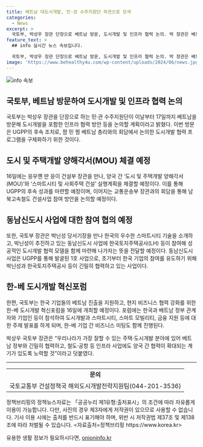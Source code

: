 ```yaml
---
title: 베트남 대도시개발, 민·관 수주지원단 파견으로 모색
categories:
  - News
excerpt: >
  국토부, 박상우 장관 단장으로 베트남 방문, 도시개발 및 인프라 협력 논의. 박 장관은 베트남 건설부, 교통운송부 장관 및 박닌성 당서기장과 만나 도시개발 사업, 교통 인프라 협력 등 논의할 예정. 특히, 한국토지주택공사(LH) 등이 동남신도시 사업에 참여해 성공적인 도시개발 모델을 추진하고 있음. 한국 기업들의 베트남 진출을 지원하고, 한베 도시개발 혁신포럼을 통해 비즈니스 미팅 등을 진행할 예정.
feature_text: >
  ## info 실시간 뉴스 속보입니다.

  국토부, 박상우 장관 단장으로 베트남 방문, 도시개발 및 인프라 협력 논의. 박 장관은 베트남 건설부, 교통운송부 장관 및 박닌성 당서기장과 만나 도시개발 사업, 교통 인프라 협력 등 논의할 예정. 특히, 한국토지주택공사(LH) 등이 동남신도시 사업에 참여해 성공적인 도시개발 모델을 추진하고 있음. 한국 기업들의 베트남 진출을 지원하고, 한베 도시개발 혁신포럼을 통해 비즈니스 미팅 등을 진행할 예정.
image: 'https://www.behealthy4u.com/wp-content/uploads/2024/06/news.jpg'
---
```


<p><img src="https://www.behealthy4u.com/wp-content/uploads/2024/06/news.jpg" alt="info 속보" /></p>

<h2 data-ke-size="size26">국토부, 베트남 방문하여 도시개발 및 인프라 협력 논의</h2>

<p data-ke-size="size16">국토부는 박상우 장관을 단장으로 하는 민·관 수주지원단이 이날부터 17일까지 베트남을 방문해 도시개발을 포함한 인프라 협력 방안 등을 논의할 계획이라고 밝혔다. 이번 방문은 UGPP의 후속 조치로, 팜 민 찡 베트남 총리와의 회담에서 논의한 도시개발 협력 프로그램을 구체화하기 위한 것이다.</p>

<h2 data-ke-size="size26">도시 및 주택개발 양해각서(MOU) 체결 예정</h2>

<p data-ke-size="size16">16일에는 응우옌 딴 응이 건설부 장관을 만나, 양국 간 ‘도시 및 주택개발 양해각서(MOU)’와 ‘스마트시티 및 사회주택 건설’ 실행계획을 체결할 예정이다. 이를 통해 UGPP의 후속 성과를 마련할 예정이며, 이어지는 교통운송부 장관과의 회담을 통해 남북고속철도 건설사업 참여 방안을 논의할 예정이다.</p>

<h2 data-ke-size="size26">동남신도시 사업에 대한 참여 협의 예정</h2>

<p data-ke-size="size16">또한, 국토부 장관은 박닌성 당서기장을 만나 한국의 우수한 스마트시티 기술을 소개하고, 박닌성이 추진하고 있는 동남신도시 사업에 한국토지주택공사(LH) 등이 참여해 성공적인 도시개발 협력 모델을 함께 마련해 나가자는 뜻을 전달할 예정이다. 동남신도시 사업은 UGPP를 통해 발굴된 1호 사업으로, 초기부터 한국 기업의 참여를 유도하기 위해 박닌성과 한국토지주택공사 등이 긴밀히 협력하고 있는 사업이다.</p>

<h2 data-ke-size="size26">한-베 도시개발 혁신포럼</h2>

<p data-ke-size="size16">한편, 국토부는 한국 기업들의 베트남 진출을 지원하고, 현지 비즈니스 협력 강화를 위한 한-베 도시개발 혁신포럼을 16일에 개최할 예정이다. 포럼에는 한국과 베트남 정부 관계자와 기업인 등이 참석하여 도시개발과 스마트시티, 스마트 모빌리티, 금융 지원 등에 대한 주제 발표를 하게 되며, 한-베 기업 간 비즈니스 미팅도 함께 진행된다.</p>

<p data-ke-size="size16">박상우 국토부 장관은 “우리나라가 가장 잘할 수 있는 주택·도시개발 분야에 있어 베트남 정부와 긴밀히 협력하고, 철도·공항 등 인프라 사업에도 양국 간 협력이 확대되는 계기가 있도록 노력할 것”이라고 덧붙였다.</p>

<hr>

<table>
    <tbody>
        <tr>
            <td style="text-align: center; height: 17px;"><b>문의</b></td>
        </tr>
        <tr>
            <td style="text-align: center; height: 17px;">국토교통부 건설정책국 해외도시개발전략지원팀(044-201-3536)</td>
        </tr>
    </tbody>
</table>

<p data-ke-size="size16">정책브리핑의 정책뉴스자료는 「공공누리 제1유형:출처표시」의 조건에 따라 자유롭게 이용이 가능합니다. 다만, 사진의 경우 제3자에게 저작권이 있으므로 사용할 수 없습니다. 기사 이용 시에는 출처를 반드시 표기해야 하며, 위반 시 저작권법 제37조 및 제138조에 따라 처벌될 수 있습니다. <자료출처=정책브리핑 https://www.korea.kr></p>
유용한 생활 정보가 필요하시다면, <a href="https://onioninfo.kr" rel="dofollow">onioninfo.kr</a>


